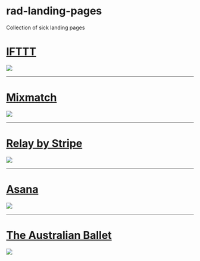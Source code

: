 # rad-landing-pages
Collection of sick landing pages

# [IFTTT](https://ifttt.com)

![](https://beemapp.s3-eu-west-1.amazonaws.com/eec0a9dc-5707-4661-acb3-6979adc4fd83.jpg)

---

# [Mixmatch](https://mixmax.com/tracking-templates-google-inbox)

![](https://beemapp.s3-eu-west-1.amazonaws.com/902dc08d-a12a-4c5d-99c6-6a7643c5e4c2.jpg)

---

# [Relay by Stripe](https://stripe.com/relay)

![](https://beemapp.s3-eu-west-1.amazonaws.com/aecb8625-3daf-4dff-b56f-73ab2b975718.jpg)

---

# [Asana](https://asana.com/product)

![](https://beemapp.s3-eu-west-1.amazonaws.com/eb62a2ca-d54f-4645-b254-4d9eddc1dff4.jpg)

---

# [The Australian Ballet](http://australianballet2016.com.au)

![](https://beemapp.s3-eu-west-1.amazonaws.com/10bcf815-3972-4cbd-ac8e-30480a7fe576.jpg)

